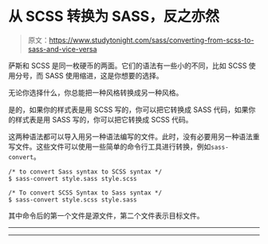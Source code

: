 # 从 SCSS 转换为 SASS，反之亦然

> 原文：<https://www.studytonight.com/sass/converting-from-scss-to-sass-and-vice-versa>

萨斯和 SCSS 是同一枚硬币的两面。它们的语法有一些小的不同，比如 SCSS 使用分号，而 SASS 使用缩进，这是你想要的选择。

无论你选择什么，你总能把一种风格转换成另一种风格。

是的，如果你的样式表是用 SCSS 写的，你可以把它转换成 SASS 代码，如果你的样式表是用 SASS 写的，你可以把它转换成 SCSS 代码。

这两种语法都可以导入用另一种语法编写的文件。此时，没有必要用另一种语法重写文件。这些文件可以使用一些简单的命令行工具进行转换，例如`sass-convert`。

```
/* to convert Sass syntax to SCSS syntax */
$ sass-convert style.sass style.scss

/* To convert SCSS Syntax to Sass syntax */
$ sass-convert style.scss style.sass 
```

其中命令后的第一个文件是源文件，第二个文件表示目标文件。

* * *

* * *